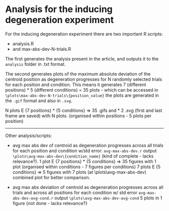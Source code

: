 # Analysis for the inducing degeneration experiment

For the inducing degeneration experiment there are two important R scripts:
- analysis.R
- and max-abs-dev-N-trials.R


The first generates the analysis present in the article, and outputs it to the `analysis` folder in .txt format.

The second generates plots of the maximum absolute deviation of the centroid position as degeneration progresses for N randomly selected trials for each position and condition.
This means it generates 7 (different positions) * 5 (different conditions) = 35 plots - which can be accessed in `\plots\max-abs-dev-N-trials\{position_value}` the plots are generated in the `.gif` format and also in `.svg`.

N plots E {7 positions} * {5 conditions} => 35 .gifs and * 2 .svg (first and last frame are saved) with N plots.
(organised within positions - 5 plots per position)

---

Other analysis/scripts:

- avg max abs dev of centroid as degeneration progresses across all trials for each position and condition w/std error.
`avg-max-abs-dev.r` output `\plots\avg-max-abs-dev\{condition_name}` (kind of complete - lacks relevance?).
1 plot E {7 positions} * {5 conditions} => 35 figures with 1 plot (organised within conditions - 7 figures per conditions)
7 plots E {5 conditions} => 5 figures with 7 plots (at \plots\avg-max-abs-dev\) combined plot for better comparison.


- avg max abs deviation of centroid as degeneration progresses across all trials and across all positions for each condition w/ std error
`avg-max-abs-dev-avg-cond.r` output `\plots\avg-max-abs-dev-avg-cond`
5 plots in 1 figure {not done - lacks relevance?}